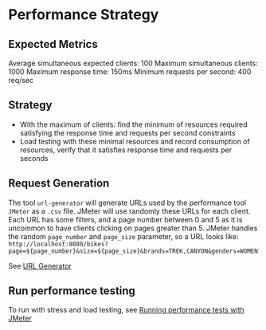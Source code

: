 # Performance Strategy

## Expected Metrics

Average simultaneous expected clients: 100
Maximum simultaneous clients: 1000
Maximum response time: 150ms
Minimum requests per second: 400 req/sec

## Strategy

- With the maximum of clients: find the minimum of resources required satisfying the response time and requests per second constraints
- Load testing with these minimal resources and record consumption of resources, verify that it satisfies response time and requests per seconds

## Request Generation

The tool `url-generator` will generate URLs used by the performance tool `JMeter` as a `.csv` file. 
JMeter will use randomly these URLs for each client.
Each URL has some filters, and a page number between 0 and 5 as it is uncommon to have clients clicking on pages greater than 5. 
JMeter handles the random `page_number` and `page_size` parameter, so a URL looks like: `http://localhost:8080/bikes?page=${page_number}&size=${page_size}&brands=TREK,CANYON&genders=WOMEN`

See [URL Generator](../java/url-generator/README.md)

## Run performance testing

To run with stress and load testing, see [Running performance tests with JMeter](JMETER.md)




